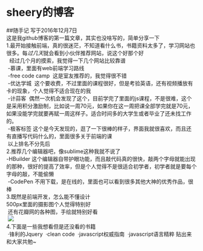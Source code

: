 # sheery的博客
##随手记
写于2016年12月7日<br/>
这是我github博客的第一篇文章，其实也没啥写的，简单分享一下<br/>
1.最开始接触前端，真的很迷茫，不知道看什么书，书籍资料太多了，学习网站也很多。每*过几天*就会看到小伙伴推荐网站，说这个好那个好<br/>
   经过几个月的摸索，我觉得一下几个网站比较靠谱<br/>
  -慕课，里面有web前端学习路线<br/>
  -free code camp  这是室友推荐的，我觉得很不错<br/>
  -优达学城  这个要收费，不过里面的课程很好，但是考验英语，还有视频播放有卡的现象，个人觉得不适合现在的我<br/>
  -计蒜客  偶然一次机会发现了这个，目前学完了里面的js课程，不是很难，这个是采用积分激励制，比如说一周70元，如果你在这一周把课全部学完就是70元，
   如果没能学完就要再赋一周这样子。适合时间多的大学生或者毕业了还未找工作的。<br/>
  -极客标签 这个是今天发现的，逛了一下很棒的样子，界面我就很喜欢，而且还有直播写代码什么的，里面很多关于前端的课<br/>
  以上排名不分先后<br/>
2.推荐几个编辑器吧，像sublime这种我就不说了<br/>
  -HBuilder 这个编辑器自带护眼功能，而且敲代码真的很快，敲两个字母就能出现的那种，很好的提高了效率，但是个人觉得不是很适合初学者，初学者就是要每个字母的敲，不能偷懒<br/>
  -CodePen 不用下载，是在线的，里面也可以看到很多其他大神的优秀作品，很棒<br/>
3.既然是前端开发，怎么能不懂设计<br/>
  500px里面的摄影图个人觉得特别好<br/>
  还有花瓣网的各种图，手绘就特别好看<br/>
  <img src = "http://img.hb.aicdn.com/e6b5a0f837140922859ef5c41d04d03c00a7b942237ad-YdOvf2_fw658"><br/>
4.下面是一些我想看但是还没看的书籍<br/>
  ·锋利的Jquery
  ·clean code
  ·javascript权威指南
  ·javascript语言精粹
 贴出来和大家共勉~
